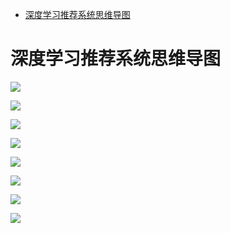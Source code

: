 <!-- TOC -->

- [深度学习推荐系统思维导图](#深度学习推荐系统思维导图)

<!-- /TOC -->
# 深度学习推荐系统思维导图
![](https://picgp.oss-cn-beijing.aliyuncs.com/img/20200512233753.png)

![](https://picgp.oss-cn-beijing.aliyuncs.com/img/20200512233830.png)

![](https://picgp.oss-cn-beijing.aliyuncs.com/img/20200512233830.png)

![](https://picgp.oss-cn-beijing.aliyuncs.com/img/20200512233923.png)

![](https://picgp.oss-cn-beijing.aliyuncs.com/img/20200512233947.png)

![](https://picgp.oss-cn-beijing.aliyuncs.com/img/20200512234009.png)

![](https://picgp.oss-cn-beijing.aliyuncs.com/img/20200512234048.png)

![](https://picgp.oss-cn-beijing.aliyuncs.com/img/20200512234110.png)
